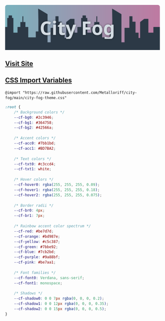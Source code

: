 ![Banner](Banner.svg)

## [Visit Site](https://metalloriff.github.io/city-fog)

## [CSS Import Variables](city-fog-theme.css)
`@import "https://raw.githubusercontent.com/Metalloriff/city-fog/main/city-fog-theme.css"`
```css
:root {
    /* Background colors */
    --cf-bg0: #2c3946;
    --cf-bg1: #364758;
    --cf-bg2: #42566a;
    
    /* Accent colors */
    --cf-acc0: #7bb1bd;
    --cf-acc1: #BD7BA2;
    
    /* Text colors */
    --cf-txt0: #c3ccd4;
    --cf-txt1: white;

    /* Hover colors */
    --cf-hover0: rgba(255, 255, 255, 0.09);
    --cf-hover1: rgba(255, 255, 255, 0.18);
    --cf-hover2: rgba(255, 255, 255, 0.075);
    
    /* Border radii */
    --cf-br0: 4px;
    --cf-br1: 7px;
    
    /* Rainbow accent color spectrum */
    --cf-red: #be7d7d;
    --cf-orange: #bd987e;
    --cf-yellow: #c5c387;
    --cf-green: #7bbe92;
    --cf-blue: #7cb2bd;
    --cf-purple: #9a88bf;
    --cf-pink: #be7aa1;
    
    /* Font families */
    --cf-font0: Verdana, sans-serif;
    --cf-font1: monospace;
    
    /* Shadows */
    --cf-shadow0: 0 0 7px rgba(0, 0, 0, 0.2);
    --cf-shadow1: 0 0 12px rgba(0, 0, 0, 0.35);
    --cf-shadow2: 0 0 15px rgba(0, 0, 0, 0.5);
}
```